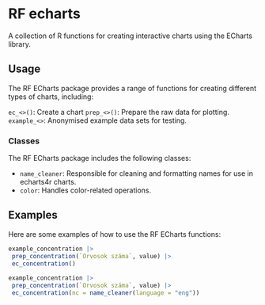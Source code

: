 # RF echarts

A collection of R functions for creating interactive charts using the ECharts library.

## Usage

The RF ECharts package provides a range of functions for creating different types of charts, including:

`ec_<>()`: Create a chart
`prep_<>()`: Prepare the raw data for plotting.
`example_<>`: Anonymised example data sets for testing.

### Classes

The RF ECharts package includes the following classes:

*   `name_cleaner`: Responsible for cleaning and formatting names for use in echarts4r charts.
*   `color`: Handles color-related operations.

## Examples

Here are some examples of how to use the RF ECharts functions:

```r
example_concentration |> 
 prep_concentration(`Orvosok száma`, value) |> 
 ec_concentration()
 
example_concentration |> 
 prep_concentration(`Orvosok száma`, value) |> 
 ec_concentration(nc = name_cleaner(language = "eng"))
```